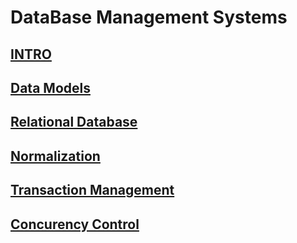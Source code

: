 # DataBase Management Systems

## [INTRO](INTRO)

## [Data Models](DataModels)

## [Relational Database](RelationalDatabases)

## [Normalization](Normalization)

## [Transaction Management](TransactionManagement)

## [Concurency Control](ConcurencyControl)
